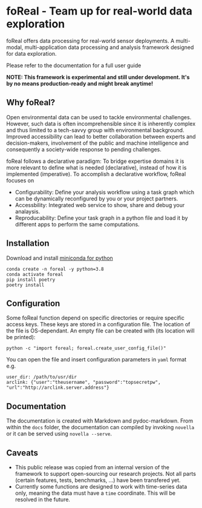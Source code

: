 # foReal - Team up for real-world data exploration

foReal offers data processing for real-world sensor deployments. A multi-modal, multi-application data processing and analysis framework designed for data exploration.

Please refer to the documentation for a full user guide

**NOTE: This framework is experimental and still under development. It's by no means production-ready and might break anytime!**

## Why foReal?
Open environmental data can be used to tackle environmental challenges. However, such data is often incomprehensible since it is inherently complex and thus limited to a tech-savvy group with environmental background. Improved accessibility can lead to better collaboration between experts and decision-makers, involvement of the public and machine intelligence and consequently a society-wide response to pending challenges.

foReal follows a declarative paradigm: To bridge expertise domains it is more relevant to define what is needed (declarative), instead of how it is implemented (imperative). To accomplish a declarative workflow, foReal focuses on

- Configurability: Define your analysis workflow using a task graph which can be dynamically reconfigured by you or your project partners.
- Accessbility: Integrated web service to show, share and debug your analaysis.
- Reproducability: Define your task graph in a python file and load it by different apps to perform the same computations.

## Installation

Download and install [miniconda for python](https://docs.conda.io/en/latest/miniconda.html)

```
conda create -n foreal -y python=3.8
conda activate foreal
pip install poetry
poetry install
```


## Configuration
Some foReal function depend on specific directories or require specific access keys. These keys are stored in a configuration file. The location of the file is OS-dependant. An empty file can be created with (its location will be printed):

```
python -c "import foreal; foreal.create_user_config_file()"
```


You can open the file and insert configuration parameters in `yaml` format e.g.

```
user_dir: /path/to/usr/dir
arclink: {"user":"theusername", "password":"topsecretpw", "url":"http://arclink.server.address"}
```

## Documentation
The documentation is created with Markdown and pydoc-markdown. From within the `docs` folder, the documentation can compiled by invoking `novella` or it can be served using `novella --serve`.

## Caveats
* This public release was copied from an internal version of the framework to support open-sourcing our research projects. Not all parts (certain features, tests, benchmarks, ...) have been transfered yet.
* Currently some functions are designed to work with time-series data only, meaning the data must have a `time` coordinate. This will be resolved in the future.

<!-- Links -->
[foreal]: https://www.foreal.io


